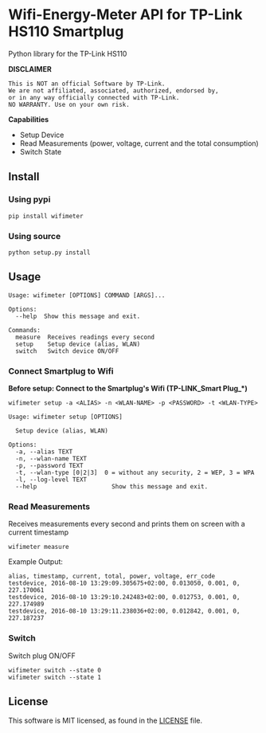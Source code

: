 # Wifi-Energy-Meter API for TP-Link HS110 Smartplug

Python library for the TP-Link HS110

**DISCLAIMER**
```
This is NOT an official Software by TP-Link.
We are not affiliated, associated, authorized, endorsed by, 
or in any way officially connected with TP-Link.
NO WARRANTY. Use on your own risk.
```

**Capabilities**
* Setup Device
* Read Measurements (power, voltage, current and the total consumption)
* Switch State

## Install

### Using pypi
```
pip install wifimeter
```

### Using source
```
python setup.py install
```

## Usage
```
Usage: wifimeter [OPTIONS] COMMAND [ARGS]...

Options:
  --help  Show this message and exit.

Commands:
  measure  Receives readings every second
  setup    Setup device (alias, WLAN)
  switch   Switch device ON/OFF
```

### Connect Smartplug to Wifi
**Before setup: Connect to the Smartplug's Wifi
(TP-LINK_Smart Plug_*)**
```
wifimeter setup -a <ALIAS> -n <WLAN-NAME> -p <PASSWORD> -t <WLAN-TYPE>
```
```
Usage: wifimeter setup [OPTIONS]

  Setup device (alias, WLAN)

Options:
  -a, --alias TEXT
  -n, --wlan-name TEXT
  -p, --password TEXT
  -t, --wlan-type [0|2|3]  0 = without any security, 2 = WEP, 3 = WPA
  -l, --log-level TEXT
  --help                     Show this message and exit.
```

### Read Measurements

Receives measurements every second and prints them on screen with a current
timestamp
```
wifimeter measure
```
Example Output:
```
alias, timestamp, current, total, power, voltage, err_code
testdevice, 2016-08-10 13:29:09.305675+02:00, 0.013050, 0.001, 0, 227.170061
testdevice, 2016-08-10 13:29:10.242483+02:00, 0.012753, 0.001, 0, 227.174989
testdevice, 2016-08-10 13:29:11.238036+02:00, 0.012842, 0.001, 0, 227.187237

```

### Switch
Switch plug ON/OFF
```
wifimeter switch --state 0
wifimeter switch --state 1
```


## License
This software is MIT licensed, as found in the [LICENSE](./LICENSE) file.
